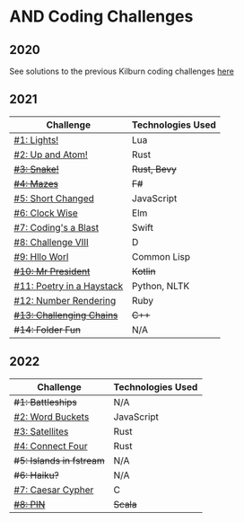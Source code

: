 # AND Coding Challenges

## 2020
See solutions to the previous Kilburn coding challenges [here](https://github.com/alexking-and/kilburn-coding-challenges)

## 2021
Challenge | Technologies Used
--- | ---
[#1: Lights!](2021/challenge-01-lights) | Lua
[#2: Up and Atom!](2021/challenge-02-up-and-atom) | Rust
~~[#3: Snake!](2021/challenge-03-snake)~~ | ~~Rust, Bevy~~
~~[#4: Mazes](2021/challenge-04-mazes)~~ | ~~F#~~
[#5: Short Changed](2021/challenge-05-short-changed) | JavaScript
[#6: Clock Wise](2021/challenge-06-clock-wise) | Elm
[#7: Coding's a Blast](2021/challenge-07-codings-a-blast) | Swift
[#8: Challenge VIII](2021/challenge-08-challenge-viii) | D
[#9: Hllo Worl](2021/challenge-09-hllo-worl) | Common Lisp
~~[#10: Mr President](2021/challenge-10-mr-president)~~ | ~~Kotlin~~
[#11: Poetry in a Haystack](2021/challenge-11-poetry-in-a-haystack) | Python, NLTK
[#12: Number Rendering](2021/challenge-12-number-rendering) | Ruby
~~[#13: Challenging Chains](2021/challenge-13-challenging-chains)~~ | ~~C++~~
~~#14: Folder Fun~~ | N/A

## 2022
Challenge | Technologies Used
--- | ---
~~#1: Battleships~~ | N/A
[#2: Word Buckets](2022/challenge-02-word-buckets) | JavaScript
[#3: Satellites](2022/challenge-03-satellites) | Rust
[#4: Connect Four](2022/challenge-04-connect-four) | Rust
~~#5: Islands in fstream~~ | N/A
~~#6: Haiku?~~ | N/A
[#7: Caesar Cypher](2022/challenge-07-caesar-cypher) | C
~~[#8: PIN](2022/challenge-08-pin)~~ | ~~Scala~~
